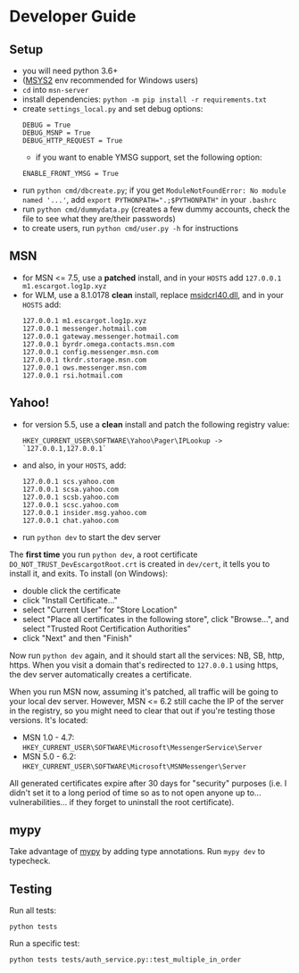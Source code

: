 # Developer Guide

## Setup 

- you will need python 3.6+
- ([MSYS2](https://github.com/valtron/llvm-stuff/wiki/Set-up-Windows-dev-environment-with-MSYS2) env recommended for Windows users)
- `cd` into `msn-server`
- install dependencies: `python -m pip install -r requirements.txt`
- create `settings_local.py` and set debug options:
	```
	DEBUG = True
	DEBUG_MSNP = True
	DEBUG_HTTP_REQUEST = True
	```
	- if you want to enable YMSG support, set the following option:
	```
	ENABLE_FRONT_YMSG = True
	```
- run `python cmd/dbcreate.py`; if you get `ModuleNotFoundError: No module named '...'`, add `export PYTHONPATH=".;$PYTHONPATH"` in your `.bashrc`
- run `python cmd/dummydata.py` (creates a few dummy accounts, check the file to see what they are/their passwords)
- to create users, run `python cmd/user.py -h` for instructions

## MSN

- for MSN <= 7.5, use a **patched** install, and in your `HOSTS` add `127.0.0.1 m1.escargot.log1p.xyz`
- for WLM, use a 8.1.0178 **clean** install, replace [msidcrl40.dll](https://storage.googleapis.com/escargot-storage-1/public/msidcrl.dll), and in your `HOSTS` add:
	```
	127.0.0.1 m1.escargot.log1p.xyz
	127.0.0.1 messenger.hotmail.com
	127.0.0.1 gateway.messenger.hotmail.com
	127.0.0.1 byrdr.omega.contacts.msn.com
	127.0.0.1 config.messenger.msn.com
	127.0.0.1 tkrdr.storage.msn.com
	127.0.0.1 ows.messenger.msn.com
	127.0.0.1 rsi.hotmail.com
	```

## Yahoo!

- for version 5.5, use a **clean** install and patch the following registry value:
	```
	HKEY_CURRENT_USER\SOFTWARE\Yahoo\Pager\IPLookup -> `127.0.0.1,127.0.0.1`
	```

- and also, in your `HOSTS`, add:
	```
	127.0.0.1 scs.yahoo.com
	127.0.0.1 scsa.yahoo.com
	127.0.0.1 scsb.yahoo.com
	127.0.0.1 scsc.yahoo.com
	127.0.0.1 insider.msg.yahoo.com
	127.0.0.1 chat.yahoo.com
	```

- run `python dev` to start the dev server

The **first time** you run `python dev`, a root certificate `DO_NOT_TRUST_DevEscargotRoot.crt` is created in `dev/cert`,
it tells you to install it, and exits. To install (on Windows):

- double click the certificate
- click "Install Certificate..."
- select "Current User" for "Store Location"
- select "Place all certificates in the following store", click "Browse...", and select "Trusted Root Certification Authorities"
- click "Next" and then "Finish"

Now run `python dev` again, and it should start all the services: NB, SB, http, https.
When you visit a domain that's redirected to `127.0.0.1` using https, the dev server automatically creates a certificate.

When you run MSN now, assuming it's patched, all traffic will be going to your local dev server.
However, MSN <= 6.2 still cache the IP of the server in the registry, so you might need to clear that out
if you're testing those versions. It's located:

- MSN 1.0 - 4.7: `HKEY_CURRENT_USER\SOFTWARE\Microsoft\MessengerService\Server`
- MSN 5.0 - 6.2: `HKEY_CURRENT_USER\SOFTWARE\Microsoft\MSNMessenger\Server`

All generated certificates expire after 30 days for "security" purposes (i.e. I didn't
set it to a long period of time so as to not open anyone up to... vulnerabilities...
if they forget to uninstall the root certificate).

## mypy

Take advantage of [mypy](https://mypy-lang.org) by adding type annotations. Run `mypy dev` to typecheck.

## Testing

Run all tests:

```
python tests
```

Run a specific test:

```
python tests tests/auth_service.py::test_multiple_in_order
```
